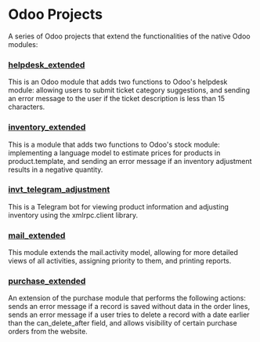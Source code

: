 # Odoo Projects
A series of Odoo projects that extend the functionalities of the native Odoo modules:
### [helpdesk_extended](https://github.com/Riccino22/odoo_projects/tree/main/helpdesk_extended)
This is an Odoo module that adds two functions to Odoo's helpdesk module: allowing users to submit ticket category suggestions, and sending an error message to the user if the ticket description is less than 15 characters.

### [inventory_extended](https://github.com/Riccino22/odoo_projects/tree/main/inventory_extended)
This is a module that adds two functions to Odoo's stock module: implementing a language model to estimate prices for products in product.template, and sending an error message if an inventory adjustment results in a negative quantity.

### [invt_telegram_adjustment](https://github.com/Riccino22/odoo_projects/tree/main/invt_telegram_adjustment)
This is a Telegram bot for viewing product information and adjusting inventory using the xmlrpc.client library.

### [mail_extended](https://github.com/Riccino22/odoo_projects/tree/main/mail_extended)
This module extends the mail.activity model, allowing for more detailed views of all activities, assigning priority to them, and printing reports.

### [purchase_extended](https://github.com/Riccino22/odoo_projects/tree/main/purchase_extended)
An extension of the purchase module that performs the following actions: sends an error message if a record is saved without data in the order lines, sends an error message if a user tries to delete a record with a date earlier than the can_delete_after field, and allows visibility of certain purchase orders from the website.
